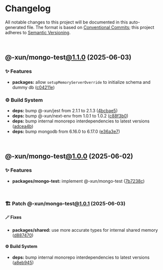 # Changelog

All notable changes to this project will be documented in this auto-generated
file. The format is based on [Conventional Commits][1];
this project adheres to [Semantic Versioning][2].

<br />

## @-xun/mongo-test[@1.1.0][3] (2025-06-03)

### ✨ Features

- **packages:** allow `setupMemoryServerOverride` to initialize schema and dummy db ([c04211e][4])

### ⚙️ Build System

- **deps:** bump @-xun/jest from 2.1.1 to 2.1.3 ([4bcbae5][5])
- **deps:** bump @-xun/next-env from 1.0.1 to 1.0.2 ([c88f3b0][6])
- **deps:** bump internal monorepo interdependencies to latest versions ([adcea4b][7])
- **deps:** bump mongodb from 6.16.0 to 6.17.0 ([e36a3e7][8])

<br />

## @-xun/mongo-test[@1.0.0][9] (2025-06-02)

### ✨ Features

- **packages/mongo-test:** implement @-xun/mongo-test ([7b7238c][10])

<br />

### 🏗️ Patch @-xun/mongo-test[@1.0.1][11] (2025-06-03)

#### 🪄 Fixes

- **packages/shared:** use more accurate types for internal shared memory ([d887470][12])

#### ⚙️ Build System

- **deps:** bump internal monorepo interdependencies to latest versions ([a8eb945][13])

[1]: https://conventionalcommits.org
[2]: https://semver.org
[3]: https://github.com/Xunnamius/mongo-utils/compare/@-xun/mongo-test@1.0.1...@-xun/mongo-test@1.1.0
[4]: https://github.com/Xunnamius/mongo-utils/commit/c04211e3ff9f2d1a4c7292b600a0f079f7e77b3b
[5]: https://github.com/Xunnamius/mongo-utils/commit/4bcbae5c6f7de13e3f4f2460bb13f253600b200f
[6]: https://github.com/Xunnamius/mongo-utils/commit/c88f3b0ed64868a6f49bce55cc755bfcc2c2a2f9
[7]: https://github.com/Xunnamius/mongo-utils/commit/adcea4b279e5bbf21b37d855ee502f1f635668d3
[8]: https://github.com/Xunnamius/mongo-utils/commit/e36a3e74258b21b72f3efea7ae717693958d19b7
[9]: https://github.com/Xunnamius/mongo-utils/compare/7b7238ccb96b3e04fca5f7608ea8476890bbb153...@-xun/mongo-test@1.0.0
[10]: https://github.com/Xunnamius/mongo-utils/commit/7b7238ccb96b3e04fca5f7608ea8476890bbb153
[11]: https://github.com/Xunnamius/mongo-utils/compare/@-xun/mongo-test@1.0.0...@-xun/mongo-test@1.0.1
[12]: https://github.com/Xunnamius/mongo-utils/commit/d887470e11c12850d2375d4c5c93bcc22682bb96
[13]: https://github.com/Xunnamius/mongo-utils/commit/a8eb945b56abca416084448e2d151aef93b9c677
